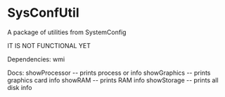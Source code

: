 # SysConfUtil
A package of utilities from SystemConfig

IT IS NOT FUNCTIONAL YET

Dependencies:
wmi

Docs:
showProcessor -- prints process or info
showGraphics -- prints graphics card info
showRAM -- prints RAM info
showStorage -- prints all disk info
